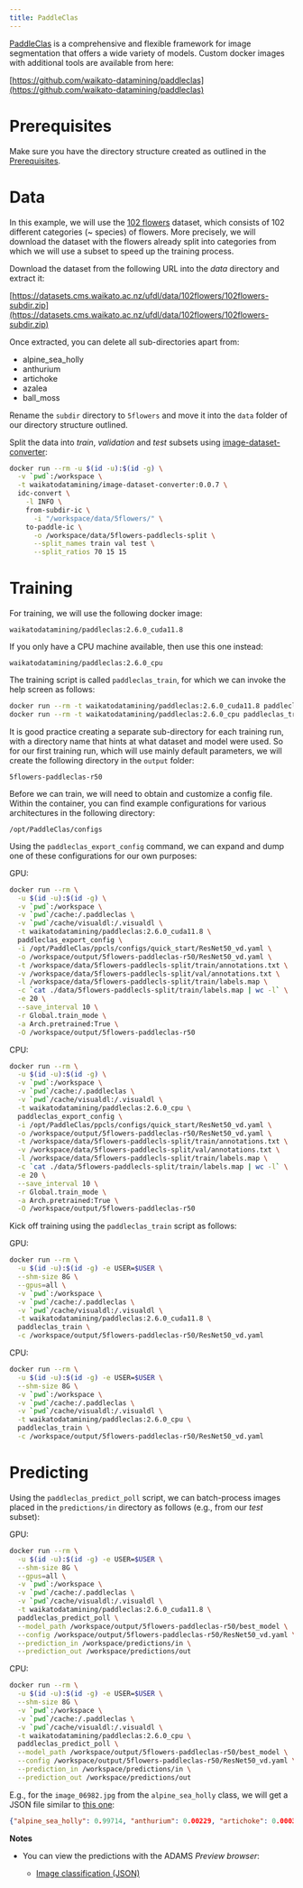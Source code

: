 ```yaml
---
title: PaddleClas
---
```


[PaddleClas](https://github.com/PaddlePaddle/PaddleClas) is a comprehensive and flexible
framework for image segmentation that offers a wide variety of models. Custom docker
images with additional tools are available from here:

[https://github.com/waikato-datamining/paddleclas](https://github.com/waikato-datamining/paddleclas)

# Prerequisites
Make sure you have the directory structure created as outlined in the [Prerequisites](../prerequisites.md).


# Data

In this example, we will use the [102 flowers](http://datasets.cms.waikato.ac.nz/ufdl/image_classification/102flowers/)
dataset, which consists of 102 different categories (~ species) of flowers. More precisely, we will download the
dataset with the flowers already split into categories from which we will use a subset to speed up the training process.

Download the dataset from the following URL into the *data* directory and extract it:

[https://datasets.cms.waikato.ac.nz/ufdl/data/102flowers/102flowers-subdir.zip](https://datasets.cms.waikato.ac.nz/ufdl/data/102flowers/102flowers-subdir.zip)

Once extracted, you can delete all sub-directories apart from:

* alpine_sea_holly
* anthurium
* artichoke
* azalea
* ball_moss

Rename the `subdir` directory to `5flowers` and move it into the `data` folder of our directory structure 
outlined. 

Split the data into *train*, *validation* and *test* subsets using 
[image-dataset-converter](https://github.com/waikato-datamining/image-dataset-converter):

```bash
docker run --rm -u $(id -u):$(id -g) \
  -v `pwd`:/workspace \
  -t waikatodatamining/image-dataset-converter:0.0.7 \
  idc-convert \
    -l INFO \
    from-subdir-ic \
      -i "/workspace/data/5flowers/" \
    to-paddle-ic \
      -o /workspace/data/5flowers-paddlecls-split \
      --split_names train val test \
      --split_ratios 70 15 15
```


# Training

For training, we will use the following docker image:

```
waikatodatamining/paddleclas:2.6.0_cuda11.8
```

If you only have a CPU machine available, then use this one instead:

```
waikatodatamining/paddleclas:2.6.0_cpu
```

The training script is called `paddleclas_train`, for which we can invoke the help screen as follows:

```bash
docker run --rm -t waikatodatamining/paddleclas:2.6.0_cuda11.8 paddleclas_train --help   # GPU
docker run --rm -t waikatodatamining/paddleclas:2.6.0_cpu paddleclas_train --help        # CPU
```

It is good practice creating a separate sub-directory for each training run, with a directory name that hints at
what dataset and model were used. So for our first training run, which will use mainly default parameters, we will 
create the following directory in the `output` folder:

```
5flowers-paddleclas-r50
```


Before we can train, we will need to obtain and customize a config file. Within the container,
you can find example configurations for various architectures in the following directory:

```
/opt/PaddleClas/configs
```

Using the `paddleclas_export_config` command, we can expand and dump one of these configurations for our
own purposes:

GPU:

```bash
docker run --rm \
  -u $(id -u):$(id -g) \
  -v `pwd`:/workspace \
  -v `pwd`/cache:/.paddleclas \
  -v `pwd`/cache/visualdl:/.visualdl \
  -t waikatodatamining/paddleclas:2.6.0_cuda11.8 \
  paddleclas_export_config \
  -i /opt/PaddleClas/ppcls/configs/quick_start/ResNet50_vd.yaml \
  -o /workspace/output/5flowers-paddleclas-r50/ResNet50_vd.yaml \
  -t /workspace/data/5flowers-paddlecls-split/train/annotations.txt \
  -v /workspace/data/5flowers-paddlecls-split/val/annotations.txt \
  -l /workspace/data/5flowers-paddlecls-split/train/labels.map \
  -c `cat ./data/5flowers-paddlecls-split/train/labels.map | wc -l` \
  -e 20 \
  --save_interval 10 \
  -r Global.train_mode \
  -a Arch.pretrained:True \
  -O /workspace/output/5flowers-paddleclas-r50
```

CPU:

```bash
docker run --rm \
  -u $(id -u):$(id -g) \
  -v `pwd`:/workspace \
  -v `pwd`/cache:/.paddleclas \
  -v `pwd`/cache/visualdl:/.visualdl \
  -t waikatodatamining/paddleclas:2.6.0_cpu \
  paddleclas_export_config \
  -i /opt/PaddleClas/ppcls/configs/quick_start/ResNet50_vd.yaml \
  -o /workspace/output/5flowers-paddleclas-r50/ResNet50_vd.yaml \
  -t /workspace/data/5flowers-paddlecls-split/train/annotations.txt \
  -v /workspace/data/5flowers-paddlecls-split/val/annotations.txt \
  -l /workspace/data/5flowers-paddlecls-split/train/labels.map \
  -c `cat ./data/5flowers-paddlecls-split/train/labels.map | wc -l` \
  -e 20 \
  --save_interval 10 \
  -r Global.train_mode \
  -a Arch.pretrained:True \
  -O /workspace/output/5flowers-paddleclas-r50
```

Kick off training using the `paddleclas_train` script as follows:

GPU:

```bash
docker run --rm \
  -u $(id -u):$(id -g) -e USER=$USER \
  --shm-size 8G \
  --gpus=all \
  -v `pwd`:/workspace \
  -v `pwd`/cache:/.paddleclas \
  -v `pwd`/cache/visualdl:/.visualdl \
  -t waikatodatamining/paddleclas:2.6.0_cuda11.8 \
  paddleclas_train \
  -c /workspace/output/5flowers-paddleclas-r50/ResNet50_vd.yaml
```

CPU:

```bash
docker run --rm \
  -u $(id -u):$(id -g) -e USER=$USER \
  --shm-size 8G \
  -v `pwd`:/workspace \
  -v `pwd`/cache:/.paddleclas \
  -v `pwd`/cache/visualdl:/.visualdl \
  -t waikatodatamining/paddleclas:2.6.0_cpu \
  paddleclas_train \
  -c /workspace/output/5flowers-paddleclas-r50/ResNet50_vd.yaml
```


# Predicting

Using the `paddleclas_predict_poll` script, we can batch-process images placed in the `predictions/in` directory
as follows (e.g., from our *test* subset): 

GPU:

```bash
docker run --rm \
  -u $(id -u):$(id -g) -e USER=$USER \
  --shm-size 8G \
  --gpus=all \
  -v `pwd`:/workspace \
  -v `pwd`/cache:/.paddleclas \
  -v `pwd`/cache/visualdl:/.visualdl \
  -t waikatodatamining/paddleclas:2.6.0_cuda11.8 \
  paddleclas_predict_poll \
  --model_path /workspace/output/5flowers-paddleclas-r50/best_model \
  --config /workspace/output/5flowers-paddleclas-r50/ResNet50_vd.yaml \
  --prediction_in /workspace/predictions/in \
  --prediction_out /workspace/predictions/out
```

CPU:

```bash
docker run --rm \
  -u $(id -u):$(id -g) -e USER=$USER \
  --shm-size 8G \
  -v `pwd`:/workspace \
  -v `pwd`/cache:/.paddleclas \
  -v `pwd`/cache/visualdl:/.visualdl \
  -t waikatodatamining/paddleclas:2.6.0_cpu \
  paddleclas_predict_poll \
  --model_path /workspace/output/5flowers-paddleclas-r50/best_model \
  --config /workspace/output/5flowers-paddleclas-r50/ResNet50_vd.yaml \
  --prediction_in /workspace/predictions/in \
  --prediction_out /workspace/predictions/out
```

E.g., for the `image_06982.jpg` from the `alpine_sea_holly` class, we will get a JSON file similar to 
[this one](img/image_06982.json):

```json
{"alpine_sea_holly": 0.99714, "anthurium": 0.00229, "artichoke": 0.00038, "ball_moss": 0.00012, "azalea": 7e-05}
```

**Notes**

* You can view the predictions with the ADAMS *Preview browser*:
  
    * [Image classification (JSON)](../../previewing_predictions/#imgcls_json)

